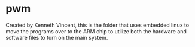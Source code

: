 # pwm
Created by Kenneth Vincent, this is the folder that uses embedded linux to move the programs over to the ARM chip to 
utilize both the hardware and software files to turn on the main system.